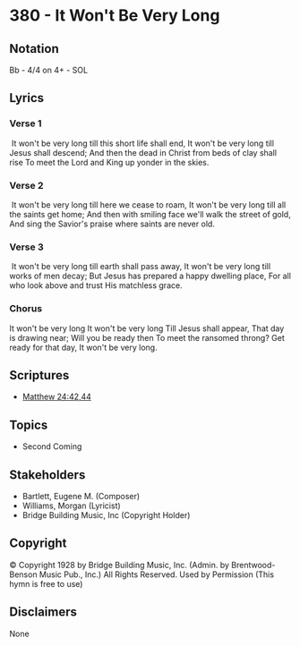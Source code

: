 # 380 - It Won't Be Very Long

## Notation

Bb - 4/4 on 4+ - SOL

## Lyrics

### Verse 1

 It won't be very long till this short life shall end, It won't be very long till Jesus shall descend; And then the dead in Christ from beds of clay shall rise To meet the Lord and King up yonder in the skies. 

### Verse 2

 It won't be very long till here we cease to roam, It won't be very long till all the saints get home; And then with smiling face we'll walk the street of gold, And sing the Savior's praise where saints are never old. 

### Verse 3

 It won't be very long till earth shall pass away, It won't be very long till works of men decay; But Jesus has prepared a happy dwelling place, For all who look above and trust His matchless grace.

### Chorus

It won't be very long It won't be very long Till Jesus shall appear, That day is drawing near; Will you be ready then To meet the ransomed throng? Get ready for that day, It won't be very long. 


## Scriptures

- [Matthew 24:42,44](https://www.biblegateway.com/passage/?search=Matthew%2024%3A42%2C44)

## Topics

- Second Coming

## Stakeholders

- Bartlett, Eugene M. (Composer)
- Williams, Morgan (Lyricist)
- Bridge Building Music, Inc (Copyright Holder)

## Copyright

© Copyright 1928 by Bridge Building Music, Inc. (Admin. by Brentwood-Benson Music Pub., Inc.) All Rights Reserved. Used by Permission
(This hymn is free to use)

## Disclaimers

None


